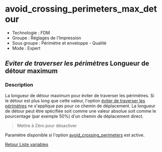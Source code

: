 # avoid_crossing_perimeters_max_detour

* Technologie : FDM
* Groupe : Réglages de l'Impression
* Sous groupe : Périmètre et enveloppe - Qualité
* Mode : Expert

## *Eviter de traverser les périmètres* Longueur de détour maximum

### Description

La longueur de détour maximum pour éviter de traverser les périmètres. Si le détour est plus long que cette valeur, l'option [éviter de traverser les périmètres](avoid_crossing_perimeters.md) ne s'applique pas pour ce chemin de déplacement. La longueur de détour peut être spécifiée soit comme une valeur absolue soit comme le pourcentage (par exemple 50%) d'un chemin de déplacement direct.

> Mettre à Zéro pour désactiver

Paramètre disponible si l'option [avoid_crossing_perimeters](avoid_crossing_perimeters.md) est active.

[Retour Liste variables](variable_list.md)


